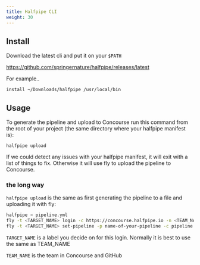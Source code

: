 ```yaml
---
title: Halfpipe CLI
weight: 30
---
```


## Install
Download the latest cli and put it on your `$PATH`

<https://github.com/springernature/halfpipe/releases/latest>

For example..
```
install ~/Downloads/halfpipe /usr/local/bin
```

## Usage

To generate the pipeline and upload to Concourse run this command from the root of your project (the same directory where your halfpipe manifest is):

```
halfpipe upload
```

If we could detect any issues with your halfpipe manifest, it will exit with a list of things to fix. Otherwise it will use fly to upload the pipeline to Concourse.

### the long way

`halfpipe upload` is the same as first generating the pipeline to a file and uploading it with fly:

```bash
halfpipe > pipeline.yml
fly -t <TARGET_NAME> login -c https://concourse.halfpipe.io -n <TEAM_NAME>
fly -t <TARGET_NAME> set-pipeline -p name-of-your-pipeline -c pipeline.yml
```
`TARGET_NAME` is a label you decide on for this login. Normally it is best to use the same as TEAM_NAME

`TEAM_NAME` is the team in Concourse and GitHub
